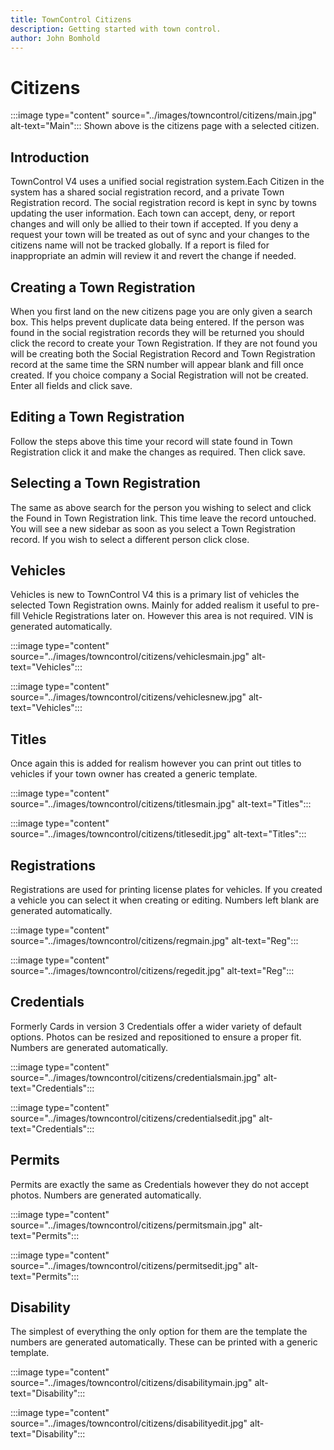 ```yaml
---
title: TownControl Citizens
description: Getting started with town control.
author: John Bomhold
---
```

# Citizens

:::image type="content" source="../images/towncontrol/citizens/main.jpg" alt-text="Main":::
Shown above is the citizens page with a selected citizen.
## Introduction 
TownControl V4 uses a unified social registration system.Each Citizen in the system has a shared social registration record, and a private Town Registration record. The social registration record is kept in sync by towns updating the user information. Each town can accept, deny, or report changes and will only be allied to their town if accepted. If you deny a request your town will be treated as out of sync and your changes to the citizens name will not be tracked globally. If a report is filed for inappropriate an admin will review it and revert the change if needed.

## Creating a Town Registration
When you first land on the new citizens page you are only given a search box. This helps prevent duplicate data being entered. If the person was found in the social registration records they will be returned you should click the record to create your Town Registration. If they are not found you will be creating both the Social Registration Record and Town Registration record at the same time the SRN number will appear blank and fill once created. If you choice company a Social Registration will not be created. Enter all fields and click save. 

## Editing a Town Registration
Follow the steps above this time your record will state found in Town Registration click it and make the changes as required. Then click save.

## Selecting a Town Registration
The same as above search for the person you wishing to select and click the Found in Town Registration link. This time leave the record untouched. You will see a new sidebar as soon as you select a Town Registration record. If you wish to select a different person click close.

## Vehicles
Vehicles is new to TownControl V4 this is a primary list of vehicles the selected Town Registration owns. Mainly for added realism it useful to pre-fill Vehicle Registrations later on. However this area is not required. VIN is generated automatically.

:::image type="content" source="../images/towncontrol/citizens/vehiclesmain.jpg" alt-text="Vehicles":::

:::image type="content" source="../images/towncontrol/citizens/vehiclesnew.jpg" alt-text="Vehicles":::

## Titles
Once again this is added for realism however you can print out titles to vehicles if your town owner has created a generic template.

:::image type="content" source="../images/towncontrol/citizens/titlesmain.jpg" alt-text="Titles":::

:::image type="content" source="../images/towncontrol/citizens/titlesedit.jpg" alt-text="Titles":::

## Registrations
Registrations are used for printing license plates for vehicles. If you created a vehicle you can select it when creating or editing. Numbers left blank are generated automatically.

:::image type="content" source="../images/towncontrol/citizens/regmain.jpg" alt-text="Reg":::

:::image type="content" source="../images/towncontrol/citizens/regedit.jpg" alt-text="Reg":::

## Credentials
Formerly Cards in version 3 Credentials offer a wider variety of default options. Photos can be resized and repositioned to ensure a proper fit. Numbers are generated automatically.

:::image type="content" source="../images/towncontrol/citizens/credentialsmain.jpg" alt-text="Credentials":::

:::image type="content" source="../images/towncontrol/citizens/credentialsedit.jpg" alt-text="Credentials":::

## Permits
Permits are exactly the same as Credentials however they do not accept photos. Numbers are generated automatically.

:::image type="content" source="../images/towncontrol/citizens/permitsmain.jpg" alt-text="Permits":::

:::image type="content" source="../images/towncontrol/citizens/permitsedit.jpg" alt-text="Permits":::

## Disability 
The simplest of everything the only option for them are the template the numbers are generated automatically. These can be printed with a generic template.

:::image type="content" source="../images/towncontrol/citizens/disabilitymain.jpg" alt-text="Disability":::

:::image type="content" source="../images/towncontrol/citizens/disabilityedit.jpg" alt-text="Disability":::